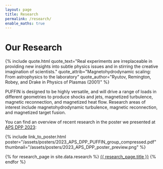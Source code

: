 ```yaml
---
layout: page
title: Research
permalink: /research/
enable_maths: true
---
```


# Our Research

{% include quote.html
    quote_text="Real experiments are irreplaceable in providing new insights into subtle
                physics issues and in stirring the creative imagination of scientists."
    quote_attrib="Magnetohydrodynamic scaling: From astrophysics to the laboratory"
    quote_author="Ryutov, Remington, Robey, and Drake in Physics of Plasmas (2001)"
%}

PUFFIN is designed to be highly versatile, and will drive a range of loads in different 
geometries to produce shocks and jets, magnetized turbulence, magnetic reconnection, and 
magnetized heat flow. Research areas of interest include magnetohydrodynamic turbulence, 
magnetic reconnection, and magnetized target fusion.

You can find an overview of recent research in the poster we presented at <a href="/assets/posters/2023_APS_DPP_PUFFIN_group_compressed.pdf">APS DPP 2023</a>:

  {% include link_to_poster.html
            poster="/assets/posters/2023_APS_DPP_PUFFIN_group_compressed.pdf"
            thumbnail="/assets/posters/2023_APS_DPP_poster_preview.png"
        %}


<div class="research-page-link-container">
    {% for research_page in site.data.research %}
        <a class="research-page-link" href="{{ research_page.permalink }}">{{ research_page.title }}</a>
    {% endfor %}
</div>
